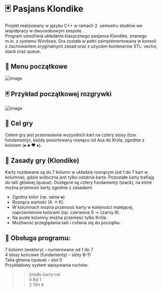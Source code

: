 # 🃏 Pasjans Klondike
Projekt realizowany w języku C++ w ramach 2. semestru studiów we współpracy w dwuosobowym zespole.  
Program umożliwia układanie klasycznego pasjansa Klondike, znanego m.in. z systemu Windows. Gra została w pełni zaimplementowana w konsoli z zachowaniem oryginalnych zasad oraz z użyciem kontenerów STL: vector, stack oraz queue.
## 🧭 Menu początkowe
![image](https://github.com/user-attachments/assets/da540d19-0c15-4317-981f-e7b9c99f093b)
## 🃏 Przykład początkowej rozgrywki
![image](https://github.com/user-attachments/assets/4776854c-c19e-46d1-8e2f-67c055f11258)
## 🎯 Cel gry
Celem gry jest przeniesienie wszystkich kart na cztery stosy (tzw. fundamenty), każdy posortowany rosnąco od Asa do Króla, zgodnie z kolorem (♠ ♣ ♥ ♦).
## 🧩 Zasady gry (Klondike)
Karty rozdawane są do 7 kolumn w układzie rosnącym (od 1 do 7 kart w kolumnie), gdzie widoczna jest tylko ostatnia karta.
Pozostałe karty trafiają do talii głównej (queue).
Dostępne są cztery fundamenty (stack), na które można przenosić karty zgodnie z zasadami:
* Zgodny kolor (np. same ♠).
* Rosnąca wartość (A → K).
* W kolumnach można przenosić karty w kolejności malejącej, naprzemiennie kolorami (np. czerwona 9 → czarny 8).
* Na puste kolumny można przenieść tylko Króla.
* Możliwość przeglądania talii i cofania się do początku.
## 🧠 Obsługa programu:
7 kolumn (wektory) – numerowane od 1 do 7  
4 stosy końcowe (fundamenty) – sloty 8–11  
Talia główna (queue) – slot 0  
Przykładowy system wpisywania ruchów:  
>> źródło karta cel  
>> 0 Kd 1  
>> 2 10h 4  
